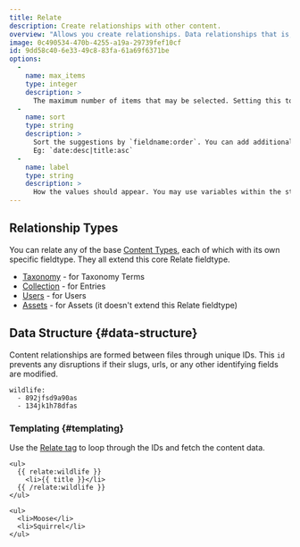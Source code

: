 ```yaml
---
title: Relate
description: Create relationships with other content.
overview: "Allows you create relationships. Data relationships that is, this doesn't help your online dating game much, if at all."
image: 0c490534-470b-4255-a19a-29739fef10cf
id: 9dd58c40-6e33-49c8-83fa-61a69f6371be
options:
  -
    name: max_items
    type: integer
    description: >
      The maximum number of items that may be selected. Setting this to `1` will change the UI to a dropdown.
  -
    name: sort
    type: string
    description: >
      Sort the suggestions by `fieldname:order`. You can add additional rules separated by pipes.
      Eg: `date:desc|title:asc`
  -
    name: label
    type: string
    description: >
      How the values should appear. You may use variables within the string, eg. `"{{ title }} ({{ date format="Y" }})"`
---
```

## Relationship Types

You can relate any of the base [Content Types](/guides/content-types), each of which with its own specific fieldtype. They all extend this core Relate fieldtype.

- [Taxonomy](/reference/fieldtypes/taxonomy) - for Taxonomy Terms
- [Collection](/reference/fieldtypes/collection) - for Entries
- [Users](/reference/fieldtypes/users) - for Users
- [Assets](/reference/fieldtypes/assets) - for Assets (it doesn't extend this Relate fieldtype)

## Data Structure {#data-structure}

Content relationships are formed between files through unique IDs. This `id` prevents any disruptions if their slugs, urls, or any other identifying fields are modified.

``` .language-yaml
wildlife:
  - 892jfsd9a90as
  - 134jk1h78dfas
```

### Templating {#templating}

Use the [Relate tag](/reference/tags/relate) to loop through the IDs and fetch the content data.

```
<ul>
  {{ relate:wildlife }}
    <li>{{ title }}</li>
  {{ /relate:wildlife }}
</ul>
```

``` .language-output
<ul>
  <li>Moose</li>
  <li>Squirrel</li>
</ul>
```
